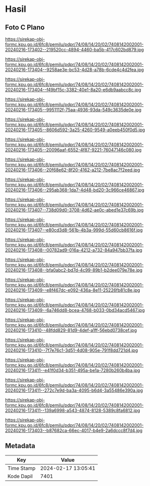 # Hasil

## Foto C Plano

https://sirekap-obj-formc.kpu.go.id/6fc8/pemilu/pdpr/74/08/14/20/02/7408142002001-20240216-173402--219520cc-4894-4460-ba5b-417c602bd879.jpg

https://sirekap-obj-formc.kpu.go.id/6fc8/pemilu/pdpr/74/08/14/20/02/7408142002001-20240216-173404--9258ae3e-bc53-4d28-a78b-6cde4c4d2fea.jpg

https://sirekap-obj-formc.kpu.go.id/6fc8/pemilu/pdpr/74/08/14/20/02/7408142002001-20240216-173404--f49bf15c-3382-40e1-8a20-e6db9aabcc8c.jpg

https://sirekap-obj-formc.kpu.go.id/6fc8/pemilu/pdpr/74/08/14/20/02/7408142002001-20240216-173405--9951112f-75aa-4936-93da-549c3635de0e.jpg

https://sirekap-obj-formc.kpu.go.id/6fc8/pemilu/pdpr/74/08/14/20/02/7408142002001-20240216-173405--8606d592-3a25-4260-9549-a0eeb450f0d5.jpg

https://sirekap-obj-formc.kpu.go.id/6fc8/pemilu/pdpr/74/08/14/20/02/7408142002001-20240216-173405--20096aaf-6552-4f87-9221-76047146c080.jpg

https://sirekap-obj-formc.kpu.go.id/6fc8/pemilu/pdpr/74/08/14/20/02/7408142002001-20240216-173406--20f68e62-8f20-4162-a212-7be8ac7f2eed.jpg

https://sirekap-obj-formc.kpu.go.id/6fc8/pemilu/pdpr/74/08/14/20/02/7408142002001-20240216-173406--295ab368-1da7-4d48-bd20-3c966ce46867.jpg

https://sirekap-obj-formc.kpu.go.id/6fc8/pemilu/pdpr/74/08/14/20/02/7408142002001-20240216-173407--738d09d0-3708-4d62-ae0c-abed1e37c69b.jpg

https://sirekap-obj-formc.kpu.go.id/6fc8/pemilu/pdpr/74/08/14/20/02/7408142002001-20240216-173407--e80cd3d8-561b-4b3a-999d-55d60cb8616f.jpg

https://sirekap-obj-formc.kpu.go.id/6fc8/pemilu/pdpr/74/08/14/20/02/7408142002001-20240216-173408--00782ad9-016a-4212-a732-84a947bb37fa.jpg

https://sirekap-obj-formc.kpu.go.id/6fc8/pemilu/pdpr/74/08/14/20/02/7408142002001-20240216-173408--bfa0abc2-bd7d-4c99-89b1-b2dee079e78e.jpg

https://sirekap-obj-formc.kpu.go.id/6fc8/pemilu/pdpr/74/08/14/20/02/7408142002001-20240216-173409--e8f467dc-e092-436a-8e11-25226fb81c8e.jpg

https://sirekap-obj-formc.kpu.go.id/6fc8/pemilu/pdpr/74/08/14/20/02/7408142002001-20240216-173409--6a746dd8-bcea-4768-b033-0bd34acd5467.jpg

https://sirekap-obj-formc.kpu.go.id/6fc8/pemilu/pdpr/74/08/14/20/02/7408142002001-20240216-173410--48fdd829-81d9-4def-a1ff-56ebd0738cef.jpg

https://sirekap-obj-formc.kpu.go.id/6fc8/pemilu/pdpr/74/08/14/20/02/7408142002001-20240216-173410--7f7e76c1-3d51-4d08-905e-791f8dd721d4.jpg

https://sirekap-obj-formc.kpu.go.id/6fc8/pemilu/pdpr/74/08/14/20/02/7408142002001-20240216-173411--e41f0d34-b351-495a-be1a-7280b260b4ba.jpg

https://sirekap-obj-formc.kpu.go.id/6fc8/pemilu/pdpr/74/08/14/20/02/7408142002001-20240216-173411--272c7e9d-ba3a-4095-b6d4-3a55486e390a.jpg

https://sirekap-obj-formc.kpu.go.id/6fc8/pemilu/pdpr/74/08/14/20/02/7408142002001-20240216-173411--139a6998-a543-4874-8128-5389c8fa6812.jpg

https://sirekap-obj-formc.kpu.go.id/6fc8/pemilu/pdpr/74/08/14/20/02/7408142002001-20240216-173403--b87682ca-66ec-4017-b4e9-2a6dccc8f7d4.jpg


## Metadata

| Key        | Value               |
| ---------- | ------------------- |
| Time Stamp | 2024-02-17 13:05:41 |
| Kode Dapil | 7401                |



